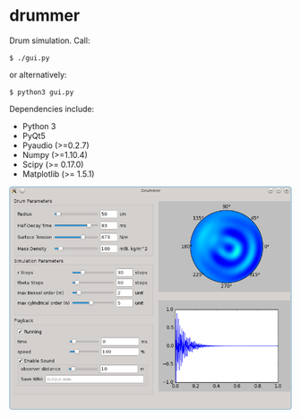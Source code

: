 # drummer
Drum simulation.  Call:

    $ ./gui.py

or alternatively:

    $ python3 gui.py

Dependencies include:
* Python 3
* PyQt5
* Pyaudio (>=0.2.7)
* Numpy (>=1.10.4)
* Scipy (>= 0.17.0)
* Matplotlib (>= 1.5.1)

![drum_demo_1.png](/images/drum_demo_1.png)
